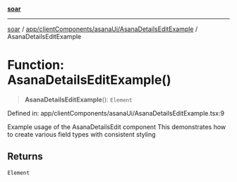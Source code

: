 [**soar**](../../../../../README.md)

***

[soar](../../../../../modules.md) / [app/clientComponents/asanaUi/AsanaDetailsEditExample](../README.md) / AsanaDetailsEditExample

# Function: AsanaDetailsEditExample()

> **AsanaDetailsEditExample**(): `Element`

Defined in: app/clientComponents/asanaUi/AsanaDetailsEditExample.tsx:9

Example usage of the AsanaDetailsEdit component
This demonstrates how to create various field types with consistent styling

## Returns

`Element`
